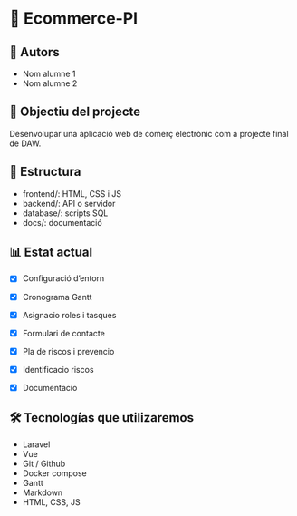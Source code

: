 # 🛒 Ecommerce-PI

## 👤 Autors
- Nom alumne 1
- Nom alumne 2

## 🎯 Objectiu del projecte
Desenvolupar una aplicació web de comerç electrònic com a projecte final de DAW.

## 📂 Estructura
- frontend/: HTML, CSS i JS
- backend/: API o servidor
- database/: scripts SQL
- docs/: documentació

## 📊 Estat actual
- [X] Configuració d’entorn
- [X] Cronograma Gantt
- [X] Asignacio roles i tasques
- [X] Formulari de contacte
- [X] Pla de riscos i prevencio
- [X] Identificacio riscos
- [X] Documentacio


## 🛠️ Tecnologías que utilizaremos
- Laravel
- Vue
- Git / Github
- Docker compose
- Gantt
- Markdown
- HTML, CSS, JS
